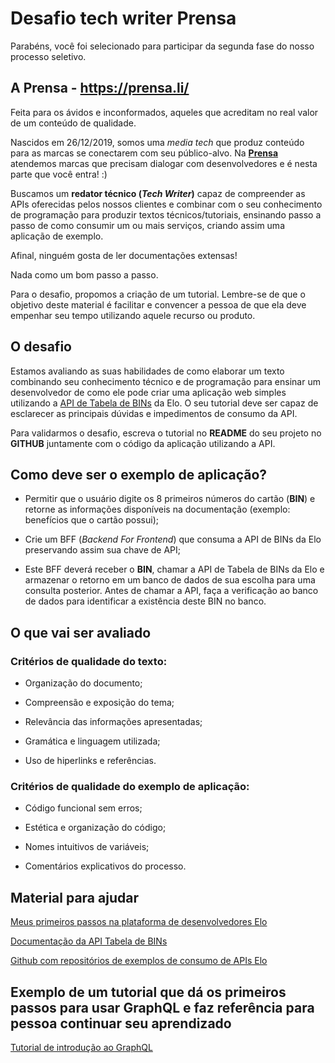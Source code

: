 # Desafio tech writer Prensa

Parabéns, você foi selecionado para participar da segunda fase do nosso processo seletivo.

## A Prensa - https://prensa.li/

Feita para os ávidos e inconformados, aqueles que acreditam no real valor de um conteúdo de qualidade.

Nascidos em 26/12/2019, somos uma _media tech_ que produz conteúdo para as marcas se conectarem com seu público-alvo. Na [**Prensa**](https://prensa.li/) atendemos marcas que precisam dialogar com desenvolvedores e é nesta parte que você entra! :)

Buscamos um **redator técnico (_Tech Writer_)** capaz de compreender as APIs oferecidas pelos nossos clientes e combinar com o seu conhecimento de programação para produzir textos técnicos/tutoriais, ensinando passo a passo de como consumir um ou mais serviços, criando assim uma aplicação de exemplo.

Afinal, ninguém gosta de ler documentações extensas!

Nada como um bom passo a passo.

Para o desafio, propomos a criação de um tutorial. Lembre-se de que o objetivo deste material é facilitar e convencer a pessoa de que ela deve empenhar seu tempo utilizando aquele recurso ou produto.

## O desafio

Estamos avaliando as suas habilidades de como elaborar um texto combinando seu conhecimento técnico e de programação para ensinar um desenvolvedor de como ele pode criar uma aplicação web simples utilizando a [API de Tabela de BINs](https://dev.elo.com.br/documentacao/tabela-de-bins) da Elo. O seu tutorial deve ser capaz de esclarecer as principais dúvidas e impedimentos de consumo da API.

Para validarmos o desafio, escreva o tutorial no **README** do seu projeto no **GITHUB** juntamente com o código da aplicação utilizando a API.

## Como deve ser o exemplo de aplicação?

- Permitir que o usuário digite os 8 primeiros números do cartão (**BIN**) e retorne as informações disponíveis na documentação (exemplo: benefícios que o cartão possui);

- Crie um BFF (_Backend For Frontend_) que consuma a API de BINs da Elo preservando assim sua chave de API;

- Este BFF deverá receber o **BIN**, chamar a API de Tabela de BINs da Elo e armazenar o retorno em um banco de dados de sua escolha para uma consulta posterior. Antes de chamar a API, faça a verificação ao banco de dados para identificar a existência deste BIN no banco.

## O que vai ser avaliado

### Critérios de qualidade do texto:

- Organização do documento;

- Compreensão e exposição do tema;

- Relevância das informações apresentadas;

- Gramática e linguagem utilizada;

- Uso de hiperlinks e referências.

### Critérios de qualidade do exemplo de aplicação:

- Código funcional sem erros;

- Estética e organização do código;

- Nomes intuitivos de variáveis;

- Comentários explicativos do processo.

## Material para ajudar

[Meus primeiros passos na plataforma de desenvolvedores Elo](https://dev.elo.com.br/blog/meus-primeiros-passos-na-plataforma-de-desenvolvedores-elo)

[Documentação da API Tabela de BINs](https://dev.elo.com.br/documentacao/tabela-de-bins)

[Github com repositórios de exemplos de consumo de APIs Elo](https://github.com/cartaoelo)

## Exemplo de um tutorial que dá os primeiros passos para usar GraphQL e faz referência para pessoa continuar seu aprendizado

[Tutorial de introdução ao GraphQL](https://dev.elo.com.br/blog/introducao-ao-graphql)
